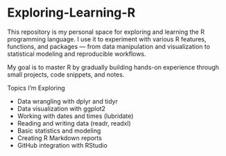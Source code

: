 # Exploring-Learning-R

This repository is my personal space for exploring and learning the R programming language. I use it to experiment with various R features, functions, and packages — from data manipulation and visualization to statistical modeling and reproducible workflows.

My goal is to master R by gradually building hands-on experience through small projects, code snippets, and notes.

Topics I’m Exploring

- Data wrangling with dplyr and tidyr
- Data visualization with ggplot2
- Working with dates and times (lubridate)
- Reading and writing data (readr, readxl)
- Basic statistics and modeling
- Creating R Markdown reports
- GitHub integration with RStudio
